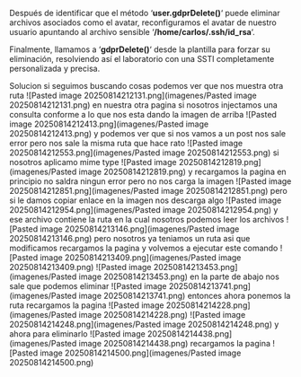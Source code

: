 Después de identificar que el método ‘**user.gdprDelete()**‘ puede eliminar archivos asociados como el avatar, reconfiguramos el avatar de nuestro usuario apuntando al archivo sensible ‘**/home/carlos/.ssh/id_rsa**‘.

Finalmente, llamamos a ‘**gdprDelete()**‘ desde la plantilla para forzar su eliminación, resolviendo así el laboratorio con una SSTI completamente personalizada y precisa.

Solucion
si seguimos buscando cosas podemos ver que nos muestra otra ruta
![Pasted image 20250814212131.png](imagenes/Pasted image 20250814212131.png)
en nuestra otra pagina si nosotros injectamos una consulta conforme a lo que nos esta dando la imagen de arriba
![Pasted image 20250814212413.png](imagenes/Pasted image 20250814212413.png)
y podemos ver que si nos vamos a un post nos sale error pero nos sale la misma ruta que hace rato
![Pasted image 20250814212553.png](imagenes/Pasted image 20250814212553.png)
si nosotros aplicamo mime type
![Pasted image 20250814212819.png](imagenes/Pasted image 20250814212819.png)
y recargamos la pagina en principio no saldra ningun error pero no nos carga la imagen
![Pasted image 20250814212851.png](imagenes/Pasted image 20250814212851.png)
pero si le damos copiar enlace en la imagen nos descarga algo
![Pasted image 20250814212954.png](imagenes/Pasted image 20250814212954.png)
y ese archivo contiene la ruta en la cual nosotros podemos leer los archivos
![Pasted image 20250814213146.png](imagenes/Pasted image 20250814213146.png)
pero nosotros ya teniamos un ruta asi que modificamos recargamos la pagina y volvemos a ejecutar este comando
![Pasted image 20250814213409.png](imagenes/Pasted image 20250814213409.png)
![Pasted image 20250814213453.png](imagenes/Pasted image 20250814213453.png)
en la parte de abajo nos sale que podemos eliminar 
![Pasted image 20250814213741.png](imagenes/Pasted image 20250814213741.png)
entonces ahora ponemos la ruta recargamos la pagina
![Pasted image 20250814214228.png](imagenes/Pasted image 20250814214228.png)
![Pasted image 20250814214248.png](imagenes/Pasted image 20250814214248.png)
y ahora para eliminarlo 
![Pasted image 20250814214438.png](imagenes/Pasted image 20250814214438.png)
recargamos la pagina
![Pasted image 20250814214500.png](imagenes/Pasted image 20250814214500.png)
